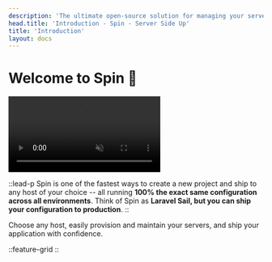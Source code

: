 ```yaml
---
description: 'The ultimate open-source solution for managing your server environments from development to production. Simple, lightweight, and fast. Based on Docker.'
head.title: 'Introduction - Spin - Server Side Up'
title: 'Introduction'
layout: docs
---
```


# Welcome to Spin 👋 

<p>
    <video autoplay muted loop playsinline>
        <source src="https://spin-public-assets.serversideup.net/spin-demo_spin-up.mp4"/>
    </video>
</p>

::lead-p
Spin is one of the fastest ways to create a new project and ship to any host of your choice -- all running **100% the exact same configuration across all environments**. Think of Spin as **Laravel Sail, but you can ship your configuration to production**.
::

Choose any host, easily provision and maintain your servers, and ship your application with confidence.

::feature-grid
::